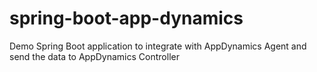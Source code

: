 # spring-boot-app-dynamics
Demo Spring Boot application to integrate with AppDynamics Agent and send the data to AppDynamics Controller 
